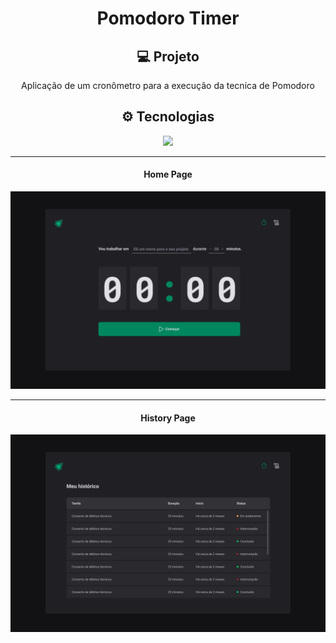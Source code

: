 <h1 align='center'>Pomodoro Timer</h1>


<h2 align='center'>💻 Projeto</h2>
<p align='center'>Aplicação de um cronômetro para a execução da tecnica de Pomodoro</p>


<h2 align='center'>⚙ Tecnologias </h2>
<p align="center">
  <a href="https://skillicons.dev">
    <img src="https://skillicons.dev/icons?i=ts,react,figma" />
  </a>
  <hr/>
</p>

<h4 align='center'>Home Page</h4>
<p align='center'><img src='./src/assets/@finished/Home.png' alt='Home'></p>
<hr/>
<h4 align='center'>History Page</h4>
<p align='center'><img src='./src/assets/@finished/History.png' alt='Modal Transaction'></p>
